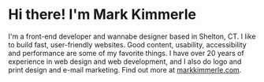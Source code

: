 # Hi there! I'm Mark Kimmerle

I'm a front-end developer and wannabe designer based in Shelton, CT. I like to build fast, user-friendly websites. Good content, usability, accessibility and performance are some of my favorite things. I have over 20 years of experience in web design and web development, and I also do logo and print design and e-mail marketing. Find out more at <a href="https://www.markkimmerle.com">markkimmerle.com</a>.
